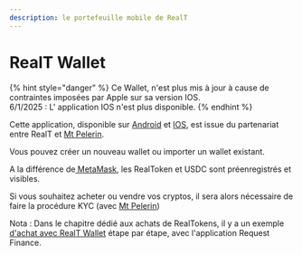 ```yaml
---
description: le portefeuille mobile de RealT
---
```


# RealT Wallet

{% hint style="danger" %}
Ce Wallet, n'est plus mis à jour à cause de contraintes imposées par Apple sur sa version IOS.\
6/1/2025 : L' application IOS n'est  plus disponible.
{% endhint %}

Cette application, disponible sur [Android](https://play.google.com/store/apps/details?id=co.realt.bridge\&hl=fr\&gl=US\&pli=1) et [IOS](https://apps.apple.com/fr/app/realt-wallet/id1545585469), est issue du partenariat entre RealT et [Mt Pelerin](https://www.mtpelerin.com/fr).

Vous pouvez créer un nouveau wallet ou importer un wallet existant.

A la différence de[ MetaMask](metamask/), les RealToken et USDC sont préenregistrés et visibles.

Si vous souhaitez acheter ou vendre vos cryptos, il sera alors nécessaire de faire la procédure KYC (avec [Mt Pelerin](https://www.mtpelerin.com/fr/bridge-wallet))

Nota : Dans le chapitre dédié aux achats de RealTokens, il y a un exemple [d'achat avec RealT Wallet](../site-realt/acheter-des-realtokens/achat-paiement-avec-smartphone.md) étape par étape, avec l'application Request Finance.
